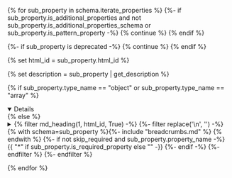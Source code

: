 {% for sub_property in schema.iterate_properties %}
  {%- if sub_property.is_additional_properties and not sub_property.is_additional_properties_schema or sub_property.is_pattern_property -%}
    {% continue %}
  {% endif %}

  {%- if sub_property is deprecated -%}
    {% continue %}
  {% endif %}

  {% set html_id = sub_property.html_id %}

  {% set description = sub_property | get_description %}

{% if sub_property.type_name == "object" or sub_property.type_name == "array" %}
<details open>
{% else %}
<details>
{% endif %}
<summary>
    {% filter md_heading(1, html_id, True) -%}
      {%- filter replace('\n', '') -%}
        {% with schema=sub_property %}{%- include "breadcrumbs.md" %} {% endwith %}
        {%- if not skip_required and sub_property.property_name -%}
            {{ "*" if sub_property.is_required_property else "" -}}
        {%- endif -%}
      {%- endfilter %}
    {%- endfilter %}

</summary>
&nbsp;
<blockquote>

  {% if sub_property.type_name == "object" or sub_property.type_name == "array" %}
  ## {% with schema=sub_property %}
    {%- for node in schema.nodes_from_root -%}
      {%- if node.name_for_breadcrumbs == "root" or node.name_for_breadcrumbs.endswith(" items") -%}{% continue %}{%- endif -%}
      {{ node.name_for_breadcrumbs }}{%- if not loop.last %} > {% endif -%}
    {%- endfor -%}
  {% endwith %}
  {% endif %}

  {% with schema=sub_property, skip_headers=False %}
    {%- if not skip_required and sub_property.property_name -%}
        {{ md_badge("Required", "red", show_text=False) if sub_property.is_required_property else "" -}}
    {%- endif -%}
    {% include "content.md" %}
  {% endwith %}

</blockquote>
</details>

{% endfor %}
